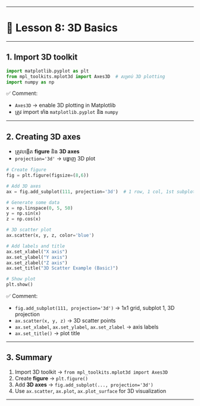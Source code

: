 
---

# 📘 Lesson 8: 3D Basics

---

## **1. Import 3D toolkit**

```python
import matplotlib.pyplot as plt
from mpl_toolkits.mplot3d import Axes3D  # សម្រាប់ 3D plotting
import numpy as np
```

✅ Comment:

* `Axes3D` → enable 3D plotting in Matplotlib
* ត្រូវ import ទាំង `matplotlib.pyplot` និង `numpy`

---

## **2. Creating 3D axes**

* ត្រូវបង្កើត **figure** និង **3D axes**
* `projection='3d'` → បង្ហាញ 3D plot

```python
# Create figure
fig = plt.figure(figsize=(8,6))

# Add 3D axes
ax = fig.add_subplot(111, projection='3d')  # 1 row, 1 col, 1st subplot

# Generate some data
x = np.linspace(0, 5, 50)
y = np.sin(x)
z = np.cos(x)

# 3D scatter plot
ax.scatter(x, y, z, color='blue')

# Add labels and title
ax.set_xlabel("X axis")
ax.set_ylabel("Y axis")
ax.set_zlabel("Z axis")
ax.set_title("3D Scatter Example (Basic)")

# Show plot
plt.show()
```

✅ Comment:

* `fig.add_subplot(111, projection='3d')` → 1x1 grid, subplot 1, 3D projection
* `ax.scatter(x, y, z)` → 3D scatter points
* `ax.set_xlabel`, `ax.set_ylabel`, `ax.set_zlabel` → axis labels
* `ax.set_title()` → plot title

---

## **3. Summary**

1. Import 3D toolkit → `from mpl_toolkits.mplot3d import Axes3D`
2. Create **figure** → `plt.figure()`
3. Add **3D axes** → `fig.add_subplot(..., projection='3d')`
4. Use `ax.scatter`, `ax.plot`, `ax.plot_surface` for 3D visualization

---
